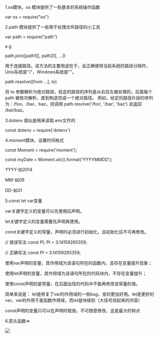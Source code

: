 1.os模块，os 模块提供了一些基本的系统操作函数

var os = require("os")



2.path 模块提供了一些用于处理文件路径的小工具

var path = require("path")

e.g

path.join([path1][, path2][, ...])

用于连接路径。该方法的主要用途在于，会正确使用当前系统的路径分隔符，Unix系统是"/"，Windows系统是"\"。



path.resolve([from ...], to)

将 to 参数解析为绝对路径，给定的路径的序列是从右往左被处理的，后面每个 path 被依次解析，直到构造完成一个绝对路径。 例如，给定的路径片段的序列为：/foo、/bar、baz，则调用 path.resolve('/foo', '/bar', 'baz') 会返回 /bar/baz。



3.dotenv 貌似是用来读取.env文件的

const dotenv = require('dotenv')



4.moment模块，设置时间格式

const Moment = require('moment');

const myDate = Moment.utc().format('YYYYMMDD');

YYYY-如2014

MM-如09

DD-如31



5.const let var变量

var关键字定义的变量可以先使用后声明。

let关键字定义的变量需要先声明再使用。

const关键字定义的常量，声明时必须进行初始化，且初始化后不可再修改。

// 错误写法
const PI;
PI = 3.14159265359;

// 正确写法
const PI = 3.14159265359;



使用var声明的变量，其作用域为该语句所在的函数内，且存在变量提升现象；

使用let声明的变量，其作用域为该语句所在的代码块内，不存在变量提升；

使用const声明的是常量，在后面出现的代码中不能再修改该常量的值。



简单来说是： let是修复了var的作用域的一些bug，变的更加好用。let是更好的var。var的作用于是函数作用域，而let是块级别（大括号括起来的内容）

const声明的变量只可以在声明时赋值，不可随意修改，这是最大的特点



6.箭头函数=>

![](https://i.loli.net/2021/08/25/Rsp3Jn9SfAyDMNl.png)



